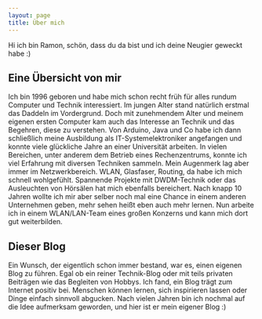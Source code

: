 ```yaml
---
layout: page
title: Über mich
---
```


Hi ich bin Ramon, schön, dass du da bist und ich deine Neugier geweckt habe :)

## Eine Übersicht von mir
Ich bin 1996 geboren und habe mich schon recht früh für alles rundum Computer und Technik interessiert.
Im jungen Alter stand natürlich erstmal das Daddeln im Vordergrund. Doch mit zunehmendem Alter und meinem eigenen ersten Computer kam auch das Interesse an Technik und das Begehren, diese zu verstehen. 
Von Arduino, Java und Co habe ich dann schließlich meine Ausbildung als IT-Systemelektroniker angefangen und konnte viele glückliche Jahre an einer Universität arbeiten. In vielen Bereichen, unter anderem dem Betrieb eines Rechenzentrums, konnte ich viel Erfahrung mit diversen Techniken sammeln. 
Mein Augenmerk lag aber immer im Netzwerkbereich. WLAN, Glasfaser, Routing, da habe ich mich schnell wohlgefühlt. Spannende Projekte mit DWDM-Technik oder das Ausleuchten von Hörsälen hat mich ebenfalls bereichert. 
Nach knapp 10 Jahren wollte ich mir aber selber noch mal eine Chance in einem anderen Unternehmen geben, mehr sehen heißt eben auch mehr lernen. Nun arbeite ich in einem WLAN/LAN-Team eines großen Konzerns und kann mich dort gut weiterbilden.

## Dieser Blog
Ein Wunsch, der eigentlich schon immer bestand, war es, einen eigenen Blog zu führen. Egal ob ein reiner Technik-Blog oder mit teils privaten Beiträgen wie das Begleiten von Hobbys. 
Ich fand, ein Blog trägt zum Internet positiv bei. Menschen können lernen, sich inspirieren lassen oder Dinge einfach sinnvoll abgucken. 
Nach vielen Jahren bin ich nochmal auf die Idee aufmerksam geworden, und hier ist er mein eigener Blog :)
